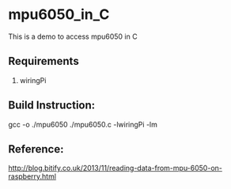 # mpu6050_in_C #
This is a demo to access mpu6050 in C

## Requirements
1. wiringPi 


## Build Instruction:  ## 
gcc -o ./mpu6050 ./mpu6050.c -lwiringPi -lm


## Reference: ##
http://blog.bitify.co.uk/2013/11/reading-data-from-mpu-6050-on-raspberry.html


